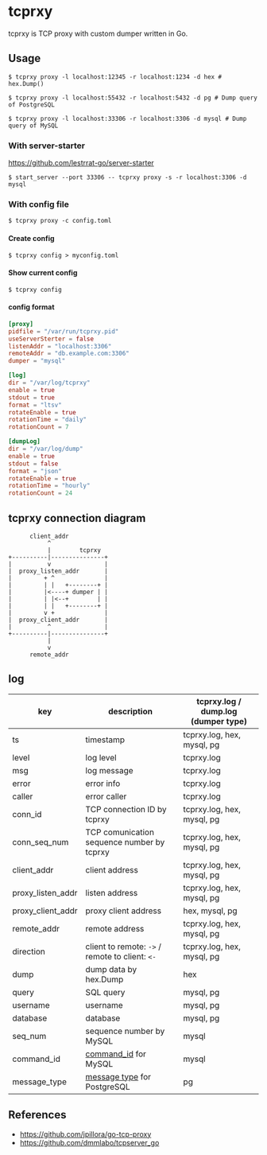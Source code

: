 # tcprxy

tcprxy is TCP proxy with custom dumper written in Go.

## Usage

``` console
$ tcprxy proxy -l localhost:12345 -r localhost:1234 -d hex # hex.Dump()
```

``` console
$ tcprxy proxy -l localhost:55432 -r localhost:5432 -d pg # Dump query of PostgreSQL
```

``` console
$ tcprxy proxy -l localhost:33306 -r localhost:3306 -d mysql # Dump query of MySQL
```

### With server-starter

https://github.com/lestrrat-go/server-starter

``` console
$ start_server --port 33306 -- tcprxy proxy -s -r localhost:3306 -d mysql
```

### With config file

``` console
$ tcprxy proxy -c config.toml
```

#### Create config

``` console
$ tcprxy config > myconfig.toml
```

#### Show current config

``` console
$ tcprxy config
```

#### config format

``` toml
[proxy]
pidfile = "/var/run/tcprxy.pid"
useServerSterter = false
listenAddr = "localhost:3306"
remoteAddr = "db.example.com:3306"
dumper = "mysql"

[log]
dir = "/var/log/tcprxy"
enable = true
stdout = true
format = "ltsv"
rotateEnable = true
rotationTime = "daily"
rotationCount = 7

[dumpLog]
dir = "/var/log/dump"
enable = true
stdout = false
format = "json"
rotateEnable = true
rotationTime = "hourly"
rotationCount = 24
```

## tcprxy connection diagram

```
      client_addr
           ^
           |        tcprxy
+----------|---------------+
|          v               |
|  proxy_listen_addr       |
|         + ^              |
|         | |   +--------+ |
|         |<----+ dumper | |
|         | |<--+        | |
|         | |   +--------+ |
|         v +              |
|  proxy_client_addr       |
|          ^               |
+----------|---------------+
           |
           v
      remote_addr
```

## log

| key | description | tcprxy.log / dump.log (dumper type) |
| --- | ----------- | ----------------------------------- |
| ts | timestamp | tcprxy.log, hex, mysql, pg |
| level | log level | tcprxy.log |
| msg | log message | tcprxy.log |
| error | error info | tcprxy.log |
| caller | error caller | tcprxy.log |
| conn_id | TCP connection ID by tcprxy | tcprxy.log, hex, mysql, pg |
| conn_seq_num | TCP comunication sequence number by tcprxy | tcprxy.log, hex, mysql, pg |
| client_addr | client address | tcprxy.log, hex, mysql, pg |
| proxy_listen_addr | listen address| tcprxy.log, hex, mysql, pg |
| proxy_client_addr | proxy client address | hex, mysql, pg |
| remote_addr | remote address | tcprxy.log, hex, mysql, pg |
| direction | client to remote: `->` / remote to client: `<-` | tcprxy.log, hex, mysql, pg |
| dump | dump data by hex.Dump | hex |
| query | SQL query | mysql, pg |
| username | username | mysql, pg |
| database | database | mysql, pg |
| seq_num | sequence number by MySQL | mysql |
| command_id | [command_id](https://dev.mysql.com/doc/internals/en/com-query.html) for MySQL | mysql |
| message_type | [message type](https://www.postgresql.org/docs/current/static/protocol-overview.html#PROTOCOL-MESSAGE-CONCEPTS) for PostgreSQL | pg |

## References

- https://github.com/jpillora/go-tcp-proxy
- https://github.com/dmmlabo/tcpserver_go
